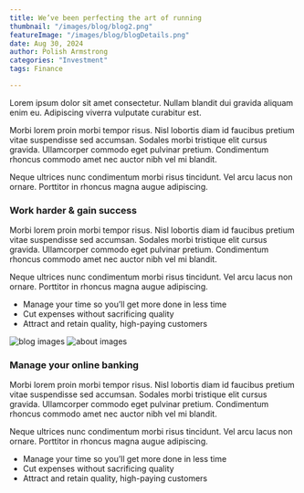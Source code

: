 ```yaml
---
title: We’ve been perfecting the art of running
thumbnail: "/images/blog/blog2.png"
featureImage: "/images/blog/blogDetails.png"
date: Aug 30, 2024
author: Polish Armstrong
categories: "Investment"
tags: Finance

---
```


Lorem ipsum dolor sit amet consectetur. Nullam blandit dui gravida aliquam enim eu. Adipiscing viverra vulputate curabitur est.

Morbi lorem proin morbi tempor risus. Nisl lobortis diam id faucibus pretium vitae suspendisse sed accumsan. Sodales morbi tristique elit cursus gravida. Ullamcorper commodo eget pulvinar pretium. Condimentum rhoncus commodo amet nec auctor nibh vel mi blandit.

Neque ultrices nunc condimentum morbi risus tincidunt. Vel arcu lacus non ornare. Porttitor in rhoncus magna augue adipiscing.

### Work harder & gain success

Morbi lorem proin morbi tempor risus. Nisl lobortis diam id faucibus pretium vitae suspendisse sed accumsan. Sodales morbi tristique elit cursus gravida. Ullamcorper commodo eget pulvinar pretium. Condimentum rhoncus commodo amet nec auctor nibh vel mi blandit.

Neque ultrices nunc condimentum morbi risus tincidunt. Vel arcu lacus non ornare. Porttitor in rhoncus magna augue adipiscing.

- Manage your time so you’ll get more done in less time
- Cut expenses without sacrificing quality
- Attract and retain quality, high-paying customers

![blog images](/images/blog/blogDetails1.png)
![about images](/images/blog/blogDetails2.png)

### Manage your online banking

Morbi lorem proin morbi tempor risus. Nisl lobortis diam id faucibus pretium vitae suspendisse sed accumsan. Sodales morbi tristique elit cursus gravida. Ullamcorper commodo eget pulvinar pretium. Condimentum rhoncus commodo amet nec auctor nibh vel mi blandit.

Neque ultrices nunc condimentum morbi risus tincidunt. Vel arcu lacus non ornare. Porttitor in rhoncus magna augue adipiscing.

- Manage your time so you’ll get more done in less time
- Cut expenses without sacrificing quality
- Attract and retain quality, high-paying customers
